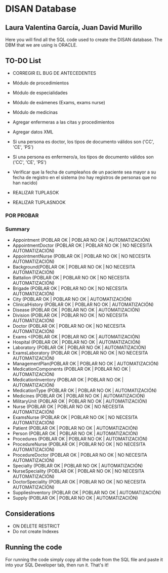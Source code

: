 # DISAN Database

## Laura Valentina García, Juan David Murillo

Here you will find all the SQL code used to create the DISAN database. The DBM that we are using is ORACLE.

## TO-DO List

- CORREGIR EL BUG DE ANTECEDENTES

- Módulo de procedimientos
- Módulo de especialidades
- Módulo de exámenes (Exams, exams nurse)
- Módulo de medicinas
- Agregar enfermeras a las citas y procedimientos
- Agregar datos XML

- Si una persona es doctor, los tipos de documento válidos son ('CC', 'CE', 'PS')
- Si una persona es enfermero/a, los tipos de documento válidos son ('CC', 'CE', 'PS')
- Verificar que la fecha de cumpleaños de un paciente sea mayor a su fecha de registro en el sistema (no hay registros de personas que no han nacido)
- REALIZAR TUPLASOK
- REALIZAR TUPLASNOOK

### POR PROBAR

### Summary

- Appointment (POBLAR OK | POBLAR NO OK | AUTOMATIZACIÓN)
- AppointmentDoctor (POBLAR OK | POBLAR NO OK | NO NECESITA AUTOMATIZACIÓN)
- AppointmentNurse (POBLAR OK | POBLAR NO OK | NO NECESITA AUTOMATIZACIÓN)
- Background(POBLAR OK | POBLAR NO OK | NO NECESITA AUTOMATIZACIÓN)
- Battalion (POBLAR OK | POBLAR NO OK | NO NECESITA AUTOMATIZACIÓN)
- Brigade (POBLAR OK | POBLAR NO OK | NO NECESITA AUTOMATIZACIÓN)
- City (POBLAR OK | POBLAR NO OK | AUTOMATIZACIÓN)
- ClinicalHistory (POBLAR OK | POBLAR NO OK | AUTOMATIZACIÓN)
- Disease (POBLAR OK | POBLAR NO OK | AUTOMATIZACIÓN)
- Division (POBLAR OK | POBLAR NO OK | NO NECESITA AUTOMATIZACIÓN)
- Doctor (POBLAR OK | POBLAR NO OK | NO NECESITA AUTOMATIZACIÓN)
- Exams <(POBLAR OK | POBLAR NO OK | AUTOMATIZACIÓN)
- Hospital (POBLAR OK | POBLAR NO OK | AUTOMATIZACIÓN)
- Laboratory (POBLAR OK | POBLAR NO OK | AUTOMATIZACIÓN)
- ExamsLaboratory (POBLAR OK | POBLAR NO OK | NO NECESITA AUTOMATIZACIÓN)
- ManagementPlan(POBLAR OK | POBLAR NO OK | AUTOMATIZACIÓN)
- MedicationComponents (POBLAR OK | POBLAR NO OK | AUTOMATIZACIÓN)
- MedicationInventory (POBLAR OK | POBLAR NO OK | AUTOMATIZACIÓN)
- MedicationType (POBLAR OK | POBLAR NO OK | AUTOMATIZACIÓN)
- Medicines (POBLAR OK | POBLAR NO OK | AUTOMATIZACIÓN)
- MilitaryUnit (POBLAR OK | POBLAR NO OK | AUTOMATIZACIÓN)
- Nurse (POBLAR OK | POBLAR NO OK | NO NECESITA AUTOMATIZACIÓN)
- ExamsNurse (POBLAR OK | POBLAR NO OK | NO NECESITA AUTOMATIZACIÓN)
- Patient (POBLAR OK | POBLAR NO OK | AUTOMATIZACIÓN)
- Person (POBLAR OK | POBLAR NO OK | AUTOMATIZACIÓN)
- Procedures (POBLAR OK | POBLAR NO OK | AUTOMATIZACIÓN)
- ProcedureNurse (POBLAR OK | POBLAR NO OK | NO NECESITA AUTOMATIZACIÓN)
- ProcedureDoctor (POBLAR OK | POBLAR NO OK | NO NECESITA AUTOMATIZACIÓN)
- Specialty (POBLAR OK | POBLAR NO OK | AUTOMATIZACIÓN)
- NurseSpeciality (POBLAR OK | POBLAR NO OK | NO NECESITA AUTOMATIZACIÓN)
- DoctorSpeciality (POBLAR OK | POBLAR NO OK | NO NECESITA AUTOMATIZACIÓN)
- SuppliesInventory (POBLAR OK | POBLAR NO OK | AUTOMATIZACIÓN)
- Supply (POBLAR OK | POBLAR NO OK | AUTOMATIZACIÓN)

## Considerations

- ON DELETE RESTRICT
- Do not create Indexes

## Running the code

For running the code simply copy all the code from the SQL file and paste it into your SQL Developer tab, then run it. That's it!
